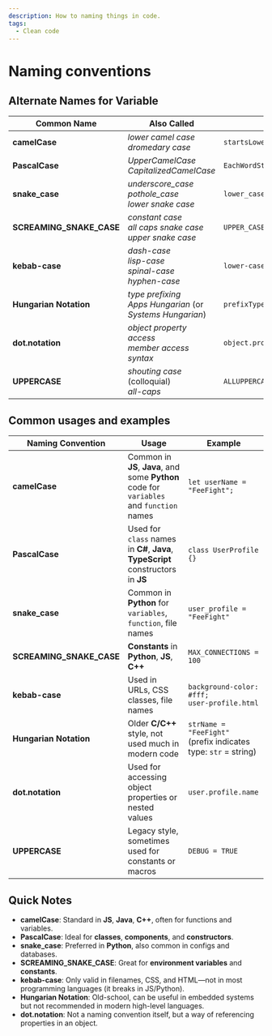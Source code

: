 ```yaml
---
description: How to naming things in code.
tags:
  - Clean code
---
```


# Naming conventions

## Alternate Names for Variable

| **Common Name**          | **Also Called**                                                       | **Format**                                  |
| ------------------------ | --------------------------------------------------------------------- | ------------------------------------------- |
| **camelCase**            | _lower camel case_ <br/> _dromedary case_                             | `startsLowerCaseThenCapitalizesEachWord`    |
| **PascalCase**           | _UpperCamelCase_ <br/> _CapitalizedCamelCase_                         | `EachWordStartsWithCapital`                 |
| **snake_case**           | _underscore_case_ <br/> _pothole_case_ <br/> _lower snake case_       | `lower_case_words_separated_by_underscores` |
| **SCREAMING_SNAKE_CASE** | _constant case_ <br/> _all caps snake case_ <br/> _upper snake case_  | `UPPER_CASE_WITH_UNDERSCORES`               |
| **kebab-case**           | _dash-case_ <br/> _lisp-case_ <br/> _spinal-case_ <br/> _hyphen-case_ | `lower-case-with-hyphens`                   |
| **Hungarian Notation**   | _type prefixing_ <br/> _Apps Hungarian_ (or _Systems Hungarian_)      | `prefixTypeVariableName`                    |
| **dot.notation**         | _object property access_ <br/> _member access syntax_                 | `object.property`                           |
| **UPPERCASE**            | _shouting case_ (colloquial) <br/> _all-caps_                         | `ALLUPPERCASE`                              |

## Common usages and examples

| **Naming Convention**    | **Usage**                                                                                 | **Example**                                                          |
| ------------------------ | ----------------------------------------------------------------------------------------- | -------------------------------------------------------------------- |
| **camelCase**            | Common in **JS**, **Java**, and some **Python** code for `variables` and `function` names | `let userName = "FeeFight";`                                         |
| **PascalCase**           | Used for `class` names in **C#**, **Java**, **TypeScript** <br/> constructors in **JS**   | `class UserProfile {}`                                               |
| **snake_case**           | Common in **Python** for `variables`, `function`, file names                              | `user_profile = "FeeFight"`                                          |
| **SCREAMING_SNAKE_CASE** | **Constants** in **Python**, **JS**, **C++**                                              | `MAX_CONNECTIONS = 100`                                              |
| **kebab-case**           | Used in URLs, CSS classes, file names                                                     | `background-color: #fff;` <br/> `user-profile.html`                  |
| **Hungarian Notation**   | Older **C/C++** style, not used much in modern code                                       | `strName = "FeeFight"` <br/> (prefix indicates type: `str` = string) |
| **dot.notation**         | Used for accessing object properties or nested values                                     | `user.profile.name`                                                  |
| **UPPERCASE**            | Legacy style, sometimes used for constants or macros                                      | `DEBUG = TRUE`                                                       |

## Quick Notes

- **camelCase**: Standard in **JS**, **Java**, **C++**, often for functions and variables.
- **PascalCase**: Ideal for **classes**, **components**, and **constructors**.
- **snake_case**: Preferred in **Python**, also common in configs and databases.
- **SCREAMING_SNAKE_CASE**: Great for **environment variables** and **constants**.
- **kebab-case**: Only valid in filenames, CSS, and HTML—not in most programming languages (it breaks in JS/Python).
- **Hungarian Notation**: Old-school, can be useful in embedded systems but not recommended in modern high-level languages.
- **dot.notation**: Not a naming convention itself, but a way of referencing properties in an object.
